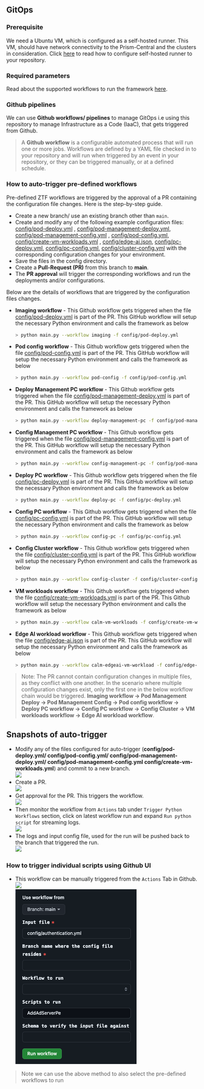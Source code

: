 ## GitOps

### Prerequisite

We need a Ubuntu VM, which is configured as a self-hosted runner. This VM, should have network connectivity to the
Prism-Central and the clusters in consideration.
Click [here](https://docs.github.com/en/actions/hosting-your-own-runners/managing-self-hosted-runners) to read how to
configure self-hosted runner to your repository.

### Required parameters

Read about the supported workflows to run the framework [here](../README.md#running-existing-workflows).

### Github pipelines

We can use **Github workflows/ pipelines** to manage GitOps i.e using this repository to manage Infrastructure as a
Code (IaaC), that gets triggered from Github.
> A **Github workflow** is a configurable automated process that will run one or more jobs. Workflows are defined by a
> YAML file checked in to your repository and will run when triggered by an event in your repository, or they can be
> triggered manually, or at a defined schedule.

### How to auto-trigger pre-defined workflows

Pre-defined ZTF workflows are triggered by the approval of a PR containing the configuration file changes.
Here is the step-by-step guide.

- Create a new branch/ use an existing branch other than `main`.
- Create and modify any of the following example configuration files: [config/pod-deploy.yml](example-configs/pod-configs/pod-deploy.yml)
  , [config/pod-management-deploy.yml](example-configs/pod-configs/pod-management-deploy.yml), [config/pod-management-config.yml](example-configs/pod-configs/pod-management-config.yml)
  , [config/pod-config.yml](example-configs/pod-configs/pod-config.yml), [config/create-vm-workloads.yml](example-configs/workflow-configs/create-vm-workloads.yml)
  , [config/edge-ai.json](example-configs/workflow-configs/edge-ai.json), [config/pc-deploy.yml](example-configs/workflow-configs/pc-deploy.yml), [config/pc-config.yml](example-configs/workflow-configs/pc-config.yml), [config/cluster-config.yml](example-configs/workflow-configs/cluster-config.yml) with the corresponding configuration changes for your environment.
- Save the files in the config directory.
- Create a **Pull-Request (PR)** from this branch to **main**.
- The **PR approval** will trigger the corresponding workflows and run the deployments and/or configurations.

Below are the details of workflows that are triggered by the
configuration files changes.

- **Imaging workflow** - This Github workflow gets triggered when the file [config/pod-deploy.yml](example-configs/pod-configs/pod-deploy.yml) is part
  of the PR. This GitHub workflow will setup the necessary Python environment and calls the framework as below
    ```sh
    > python main.py --workflow imaging -f config/pod-deploy.yml
    ```
- **Pod config workflow** - This Github workflow gets triggered when the file [config/pod-config.yml](example-configs/pod-configs/pod-config.yml) is
  part of the PR. This GitHub workflow will setup the necessary Python environment and calls the framework as below
    ```sh
    > python main.py --workflow pod-config -f config/pod-config.yml
    ```
- **Deploy Management PC workflow** - This Github workflow gets triggered when the file [config/pod-management-deploy.yml](example-configs/pod-configs/pod-management-deploy.yml) is
  part of the PR. This GitHub workflow will setup the necessary Python environment and calls the framework as below
    ```sh
    > python main.py --workflow deploy-management-pc -f config/pod-management-deploy.yml
    ```
- **Config Management PC workflow** - This Github workflow gets triggered when the file [config/pod-management-config.yml](example-configs/pod-configs/pod-management-config.yml) is
  part of the PR. This GitHub workflow will setup the necessary Python environment and calls the framework as below
    ```sh
    > python main.py --workflow config-management-pc -f config/pod-management-config.yml
    ``` 
- **Deploy PC workflow** - This Github workflow gets triggered when the file [config/pc-deploy.yml](example-configs/workflow-configs/pc-deploy.yml) is
  part of the PR. This GitHub workflow will setup the necessary Python environment and calls the framework as below
    ```sh
    > python main.py --workflow deploy-pc -f config/pc-deploy.yml
    ```
- **Config PC workflow** - This Github workflow gets triggered when the file [config/pc-config.yml](example-configs/workflow-configs/pc-config.yml) is
  part of the PR. This GitHub workflow will setup the necessary Python environment and calls the framework as below
    ```sh
    > python main.py --workflow config-pc -f config/pc-config.yml
    ```  
- **Config Cluster workflow** - This Github workflow gets triggered when the file [config/cluster-config.yml](example-configs/workflow-configs/cluster-config.yml) is
  part of the PR. This GitHub workflow will setup the necessary Python environment and calls the framework as below
    ```sh
    > python main.py --workflow config-cluster -f config/cluster-config.yml
    ```    
- **VM workloads workflow** - This Github workflow gets triggered when the
  file [config/create-vm-workloads.yml](example-configs/workflow-configs/create-vm-workloads.yml) is part of the PR. This Github workflow will setup the
  necessary Python environment and calls the framework as below
    ```sh
    > python main.py --workflow calm-vm-workloads -f config/create-vm-workloads.yml
    ```
- **Edge AI workload workflow** - This Github workflow gets triggered when the file [config/edge-ai.json](example-configs/workflow-configs/edge-ai.json)
  is part of the PR. This GitHub workflow will setup the necessary Python environment and calls the framework as below
    ```sh
    > python main.py --workflow calm-edgeai-vm-workload -f config/edge-ai.json
    ```

> Note: The PR cannot contain configuration changes in multiple files, as they conflict with one another. In the scenario where multiple configuration changes exist, only the first one in the below workflow chain would be triggered.
> **Imaging workflow -> Pod Management Deploy -> Pod Management Config -> Pod config workflow -> Deploy PC workflow -> Config PC workflow -> Config Cluster -> VM workloads workflow -> Edge AI workload workflow**.

## Snapshots of auto-trigger

- Modify any of the files configured for auto-trigger (**config/pod-deploy.yml/ config/pod-config.yml/ config/pod-management-deploy.yml/
  config/pod-management-config.yml config/create-vm-workloads.yml**) and commit to a new branch.  
  ![](../.github/images/new-branch.png)
- Create a PR.  
  ![](../.github/images/new-pr.png)
- Get approval for the PR. This triggers the workflow.  
  ![](../.github/images/approve-pr.png)
- Then monitor the workflow from `Actions` tab under `Trigger Python Workflows` section, click on latest workflow run
  and expand `Run python script` for streaming logs.  
  ![](../.github/images/workflow.png)
- The logs and input config file, used for the run will be pushed back to the branch that triggered the run.  
  ![](../.github/images/logs.png)

### How to trigger individual scripts using Github UI

- This workflow can be manually triggered from the `Actions` Tab in Github.  
  ![](../.github/images/actions.png)  
  ![](../.github/images/run_wf.png)

> Note we can use the above method to also select the pre-defined workflows to run
